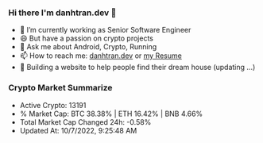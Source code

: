 ### Hi there I'm danhtran.dev 👋

- 🔭 I’m currently working as Senior Software Engineer
- 😄 But have a passion on crypto projects
- 💬 Ask me about Android, Crypto, Running 
- 📫 How to reach me: <a href="https://danhtran.dev" target="_blank">danhtran.dev</a> or <a href="Developer-Resume.pdf" target="_blank">my Resume</a>
- 🌱 Building a website to help people find their dream house (updating ...)

### Crypto Market Summarize
- Active Crypto: 13191
- % Market Cap: BTC 38.38% | ETH 16.42% | BNB 4.66%
- Total Market Cap Changed 24h: -0.58%
- Updated At: 10/7/2022, 9:25:48 AM
